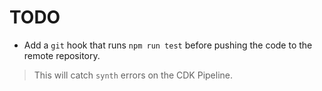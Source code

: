 # TODO

- Add a `git` hook that runs `npm run test` before pushing the code to the
  remote repository.

> This will catch `synth` errors on the CDK Pipeline.